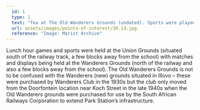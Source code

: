 ```yaml
---
  id: 1
  type: 1
  text: "Tea at The Old Wanderers Grounds (undated). Sports were played there by the Koch Street boys as there were no school playing fields – the dirt and tarmac playground was insufficient space to play matches. This picture shows what would have been either an after-match tea for either athletics, soccer, or cricket (the school sports) or following a display by the Cadets or the Gymnasts."
  url: assets/images/points-of-interest/30.13.jpg
  reference: "Image: Marist Archive"
---
```

Lunch hour games and sports were held at the Union Grounds (situated south of the railway track, a few blocks away from the school) with matches and displays being held at the Wanderers Grounds (north of the railway and also a few blocks away from the school). The Old Wanderers Grounds is not to be confused with the Wanderers (new) grounds situated in Illovo – these were purchased by Wanderers Club in the 1930s but the club only moved from the Doorfontein location near Koch Street in the late 1940s when the Old Wanderers grounds were purchased for use by the South African Railways Corporation to extend Park Station’s infrastructure. 
        